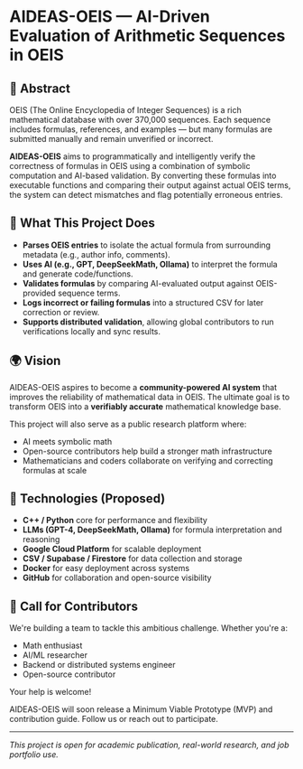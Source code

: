 # AIDEAS-OEIS — AI-Driven Evaluation of Arithmetic Sequences in OEIS

## 🧠 Abstract

OEIS (The Online Encyclopedia of Integer Sequences) is a rich mathematical database with over 370,000 sequences. Each sequence includes formulas, references, and examples — but many formulas are submitted manually and remain unverified or incorrect.

**AIDEAS-OEIS** aims to programmatically and intelligently verify the correctness of formulas in OEIS using a combination of symbolic computation and AI-based validation. By converting these formulas into executable functions and comparing their output against actual OEIS terms, the system can detect mismatches and flag potentially erroneous entries.

## 🚀 What This Project Does

- **Parses OEIS entries** to isolate the actual formula from surrounding metadata (e.g., author info, comments).
- **Uses AI (e.g., GPT, DeepSeekMath, Ollama)** to interpret the formula and generate code/functions.
- **Validates formulas** by comparing AI-evaluated output against OEIS-provided sequence terms.
- **Logs incorrect or failing formulas** into a structured CSV for later correction or review.
- **Supports distributed validation**, allowing global contributors to run verifications locally and sync results.

## 🌍 Vision

AIDEAS-OEIS aspires to become a **community-powered AI system** that improves the reliability of mathematical data in OEIS. The ultimate goal is to transform OEIS into a **verifiably accurate** mathematical knowledge base.

This project will also serve as a public research platform where:
- AI meets symbolic math
- Open-source contributors help build a stronger math infrastructure
- Mathematicians and coders collaborate on verifying and correcting formulas at scale

## 🧩 Technologies (Proposed)

- **C++ / Python** core for performance and flexibility
- **LLMs (GPT-4, DeepSeekMath, Ollama)** for formula interpretation and reasoning
- **Google Cloud Platform** for scalable deployment
- **CSV / Supabase / Firestore** for data collection and storage
- **Docker** for easy deployment across systems
- **GitHub** for collaboration and open-source visibility

## 🤝 Call for Contributors

We're building a team to tackle this ambitious challenge. Whether you're a:
- Math enthusiast
- AI/ML researcher
- Backend or distributed systems engineer
- Open-source contributor

Your help is welcome!

AIDEAS-OEIS will soon release a Minimum Viable Prototype (MVP) and contribution guide. Follow us or reach out to participate.

---

*This project is open for academic publication, real-world research, and job portfolio use.*
